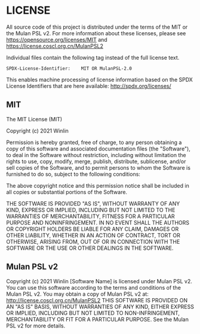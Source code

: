 # LICENSE

All source code of this project is distributed under the terms of the MIT
or the Mulan PSL v2. For more information about these licenses, please see
https://opensource.org/licenses/MIT and https://license.coscl.org.cn/MulanPSL2

Individual files contain the following tag instead of the full license text.

	SPDX-License-Identifier:	MIT OR MulanPSL-2.0

This enables machine processing of license information based on the SPDX
License Identifiers that are here available: http://spdx.org/licenses/

## MIT

The MIT License (MIT)

Copyright (c) 2021 Winlin

Permission is hereby granted, free of charge, to any person obtaining a copy of
this software and associated documentation files (the "Software"), to deal in
the Software without restriction, including without limitation the rights to
use, copy, modify, merge, publish, distribute, sublicense, and/or sell copies of
the Software, and to permit persons to whom the Software is furnished to do so,
subject to the following conditions:

The above copyright notice and this permission notice shall be included in all
copies or substantial portions of the Software.

THE SOFTWARE IS PROVIDED "AS IS", WITHOUT WARRANTY OF ANY KIND, EXPRESS OR
IMPLIED, INCLUDING BUT NOT LIMITED TO THE WARRANTIES OF MERCHANTABILITY, FITNESS
FOR A PARTICULAR PURPOSE AND NONINFRINGEMENT. IN NO EVENT SHALL THE AUTHORS OR
COPYRIGHT HOLDERS BE LIABLE FOR ANY CLAIM, DAMAGES OR OTHER LIABILITY, WHETHER
IN AN ACTION OF CONTRACT, TORT OR OTHERWISE, ARISING FROM, OUT OF OR IN
CONNECTION WITH THE SOFTWARE OR THE USE OR OTHER DEALINGS IN THE SOFTWARE.

## Mulan PSL v2

Copyright (c) 2021 Winlin
[Software Name] is licensed under Mulan PSL v2.
You can use this software according to the terms and conditions of the Mulan PSL v2.
You may obtain a copy of Mulan PSL v2 at:
         http://license.coscl.org.cn/MulanPSL2
THIS SOFTWARE IS PROVIDED ON AN "AS IS" BASIS, WITHOUT WARRANTIES OF ANY KIND,
EITHER EXPRESS OR IMPLIED, INCLUDING BUT NOT LIMITED TO NON-INFRINGEMENT,
MERCHANTABILITY OR FIT FOR A PARTICULAR PURPOSE.
See the Mulan PSL v2 for more details.
